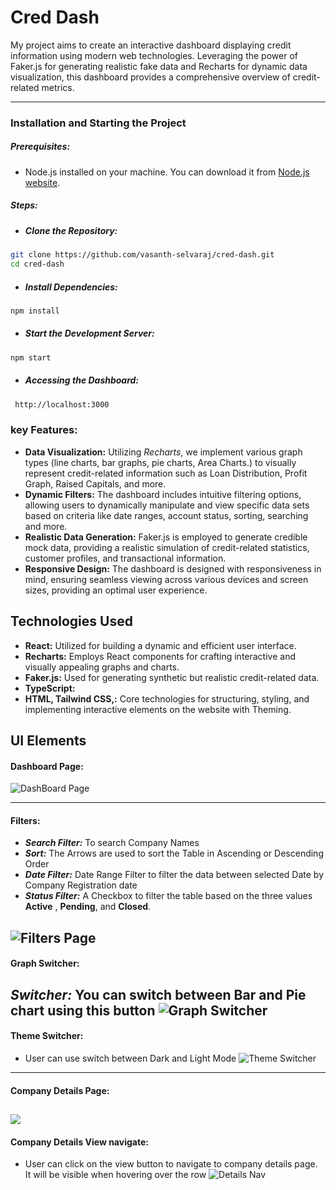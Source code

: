 # Cred Dash
My project aims to create an interactive dashboard displaying credit information using modern web technologies. Leveraging the power of Faker.js for generating realistic fake data and Recharts for dynamic data visualization, this dashboard provides a comprehensive overview of credit-related metrics.
- - - -
### **Installation and Starting the Project**
##### **Prerequisites:**
* Node.js installed on your machine. You can download it from [Node.js website](https://nodejs.org/).
##### **Steps:**
* ##### **Clone the Repository:**
``` bash 
git clone https://github.com/vasanth-selvaraj/cred-dash.git
cd cred-dash 
```
* ##### **Install Dependencies:**
```bash
npm install
```
* ##### **Start the Development Server:**
```bash
npm start
```
* ##### **Accessing the Dashboard:**
```bash
 http://localhost:3000
 ```
### key Features:
* **Data Visualization:** Utilizing *Recharts*, we implement various graph types (line charts, bar graphs, pie charts, Area Charts.) to visually represent credit-related information such as Loan Distribution, Profit Graph, Raised Capitals, and more.
* **Dynamic Filters:** The dashboard includes intuitive filtering options, allowing users to dynamically manipulate and view specific data sets based on criteria like date ranges, account status, sorting, searching and more.
* **Realistic Data Generation:** Faker.js is employed to generate credible mock data, providing a realistic simulation of credit-related statistics, customer profiles, and transactional information.
* **Responsive Design:** The dashboard is designed with responsiveness in mind, ensuring seamless viewing across various devices and screen sizes, providing an optimal user experience.
## Technologies Used
* **React:** Utilized for building a dynamic and efficient user interface.
* **Recharts:** Employs React components for crafting interactive and visually appealing graphs and charts.
* **Faker.js:** Used for generating synthetic but realistic credit-related data.
* **TypeScript:**
* **HTML, Tailwind CSS,:** Core technologies for structuring, styling, and implementing interactive elements on the website with Theming.
## UI Elements
#### Dashboard Page:
![DashBoard Page](https://drive.google.com/uc?export=download&id=1G3tKIwTPCIlpad4mFbZx5v_LBPrAIV2O)
- - - -
#### Filters:
* ***Search Filter:*** To search Company Names
* ***Sort:*** The Arrows are used to sort the Table in Ascending or Descending Order
* ***Date Filter:*** Date Range Filter to filter the data between selected Date by Company Registration date
* ***Status Filter:*** A Checkbox to filter the table based on the three values **Active** , **Pending**, and **Closed**.

![Filters Page](https://drive.google.com/uc?export=download&id=1hsjwUYSrCRLnJagBgqREBNjElOq_1b-x)
----
#### Graph Switcher:
***Switcher:*** You can switch between Bar and Pie chart using this button
![Graph Switcher](https://drive.google.com/uc?export=download&id=1ayWc4EQ87udwIUnvZB9g6TOF2QnB5ABQ)
----
#### Theme Switcher:
* User can use switch between Dark and Light Mode
![Theme Switcher](https://drive.google.com/uc?export=download&id=1zm3XVKF3LiTjr8BIgqG0RDySmIuY5X1s)
----
#### Company Details Page:
![](https://drive.google.com/uc?export=download&id=1rXMFKFxx06Oe1RMkQpJTEyMX-mHVc7kO)
---
#### Company Details View navigate:
* User can click on the view button to navigate to company details page. It will be visible when hovering over the row
![Details Nav](https://drive.google.com/uc?export=download&id=1zBFMlWX2OE37zJ-fTWyvIkWoaMuFfXFp)
